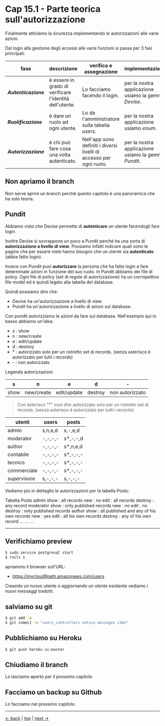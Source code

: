 # <a name="top"></a> Cap 15.1 - Parte teorica sull'autorizzazione

Finalmente attiviamo la sicurezza implementando le autorizzazioni alle varie azioni.

Dal login alla gestione degli accessi alle varie funzioni si passa per 3 fasi principali:

fase                 | descrizione                                             | verifica e assegnazione                                    | implementazione
-------------------- | ------------------------------------------------------- | ---------------------------------------------------------- | -------------------------------------------------------------
***Autenticazione*** | è essere in grado di verificare l'identità dell'utente. | Lo facciamo facendo il login.                              | per la nostra applicazione usiamo la gemma *Devise*.
***Ruolificazione*** | è dare un ruolo ad ogni utente.                         | Lo da l'amministratore sulla tabella *users*.              | per la nostra applicazione usiamo *enum*.
***Autorizzazione*** | è chi può fare cosa una volta autenticato.              | Nell'app sono definiti i diversi livelli di accesso per ogni ruolo. | per la nostra applicazione usiamo la gemma *Pundit*.



## Non apriamo il branch 

Non serve aprire un branch perché questo capitolo è una panoramica che ha solo teoria.



## Pundit

Abbiamo visto che Devise permette di **autenticare** un utente facendogli fare login.

Inoltre Devise si sovrappone un poco a Pundit perché ha una sorta di **autorizzazione a livello di view**.
Possiamo infatti indicare quali sono le pagine che per essere viste hanno bisogno che un utente sia **autenticato** (abbia fatto login).

Invece con Pundit puoi **autorizzare** la persona che ha fatto login a fare determinate azioni in funzione del suo ruolo.
In Pundit abbiamo dei file di policy. Ogni file di policy (set di regole di autorizzazione) ha un corrispettivo file model ed è quindi legato alla tabella del database.

Quindi possiamo dire che:
- Devise ha un'autorizzazione a livello di view.
- Pundit ha un'autorizzazione a livello di azioni sul database.

Con pundit autorizziamo le azioni da fare sul database. Nell'esempio qui in basso abbiamo un'idea:

- s : show
- n : new/create
- e : edit/update
- d : destroy
- \* : autorizzato solo per un ristretto set di records. (senza asterisco è autorizzato per tutti i records)
- \- : non autorizzato

Legenda autorizzazioni:

s       | n          | e           | d        | -
------- | ---------- | ----------- |--------- | ---------
show    | new/create | edit/update | destroy  | non autorizzato

> Con asterisco "*" vuol dire autorizzato solo per un ristretto set di records. (senza asterisco è autorizzato per tutti i records)



utenti          | users   | posts     |
--------------- | ------- | --------- |
admin           | s,n,e,d | s,-,e,d   |
moderator       | -,-,-,- | s*,-,-,d  |
author          | -,-,-,- | s*,n,e,d  |
contabile       | -,-,-,- | s*,-,-,-  |
tecnico         | -,-,-,- | s*,-,-,-  |
commerciale     | -,-,-,- | s*,-,-,-  |
supervisore     | s,-,-,- | s,-,-,-   |


Vediamo più in dettaglio le autorizzazioni per la tabella Posts:

Tabella Posts
  admin
    show : all records
    new  : no
    edit : all records
    destroy : any record
  moderator
    show : only published records
    new  : no
    edit : no
    destroy : only published records
  author
    show : all published and any of his own records
    new  : yes
    edit : all his own records
    destroy : any of his own record
  ...
  ...
  ...





---



## Verifichiamo preview

```bash
$ sudo service postgresql start
$ rails s
```

apriamolo il browser sull'URL:

* https://mycloud9path.amazonaws.com/users

Creando un nuovo utente o aggiornando un utente esistente vediamo i nuovi messaggi tradotti.



## salviamo su git

```bash
$ git add -A
$ git commit -m "users_controllers notice messages i18n"
```



## Pubblichiamo su Heroku

```bash
$ git push heroku ui:master
```



## Chiudiamo il branch

Lo lasciamo aperto per il prossimo capitolo



## Facciamo un backup su Github

Lo facciamo nel prossimo capitolo.



---

[<- back](https://github.com/flaviobordonidev/leanpubabrandnewcms/blob/master/01-base/09-manage_users/03-browser_tab_title_users-it.md)
 | [top](#top) |
[next ->](https://github.com/flaviobordonidev/leanpubabrandnewcms/blob/master/01-base/10-users_i18n/02-users_form_i18n-it.md)

